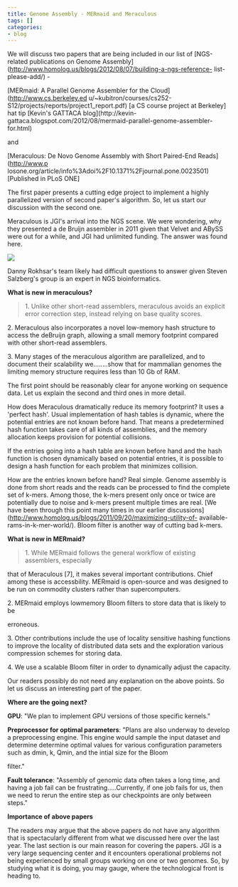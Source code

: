 ```yaml
---
title: Genome Assembly - MERmaid and Meraculous
tags: []
categories:
- blog
---
```

We will discuss two papers that are being included in our list of [NGS-related
publications on Genome
Assembly](http://www.homolog.us/blogs/2012/08/07/building-a-ngs-reference-
list-please-add/) \-
<!--more-->

[MERmaid: A Parallel Genome Assembler for the Cloud](http://www.cs.berkeley.ed
u/~kubitron/courses/cs252-S12/projects/reports/project1_report.pdf) [a CS
course project at Berkeley] hat tip [Kevin's GATTACA blog](http://kevin-
gattaca.blogspot.com/2012/08/mermaid-parallel-genome-assembler-for.html)

and

[Meraculous: De Novo Genome Assembly with Short Paired-End Reads](http://www.p
losone.org/article/info%3Adoi%2F10.1371%2Fjournal.pone.0023501) [Published in
PLoS ONE]

The first paper presents a cutting edge project to implement a highly
parallelized version of second paper's algorithm. So, let us start our
discussion with the second one.

Meraculous is JGI's arrival into the NGS scene. We were wondering, why they
presented a de Bruijn assembler in 2011 given that Velvet and ABySS were out
for a while, and JGI had unlimited funding. The answer was found here.

![](http://www.homolog.us/blogs/wp-content/uploads/2012/08/JGI-300x39.png)

Danny Rokhsar's team likely had difficult questions to answer given Steven
Salzberg's group is an expert in NGS bioinformatics.

**What is new in meraculous?**

> 1\. Unlike other short-read assemblers, meraculous avoids an explicit error
correction step, instead relying on base quality scores.

2\. Meraculous also incorporates a novel low-memory hash structure to access
the deBruijn graph, allowing a small memory footprint compared with other
short-read assemblers.

3\. Many stages of the meraculous algorithm are parallelized, and to document
their scalability we........show that for mammalian genomes the limiting
memory structure requires less than 10 Gb of RAM.

The first point should be reasonably clear for anyone working on sequence
data. Let us explain the second and third ones in more detail.

How does Meraculous dramatically reduce its memory footprint? It uses a
'perfect hash'. Usual implementation of hash tables is dynamic, where the
potential entries are not known before hand. That means a predetermined hash
function takes care of all kinds of assemblies, and the memory allocation
keeps provision for potential collisions.

If the entries going into a hash table are known before hand and the hash
function is chosen dynamically based on potential entries, it is possible to
design a hash function for each problem that minimizes collision.

How are the entries known before hand? Real simple. Genome assembly is done
from short reads and the reads can be processed to find the complete set of
k-mers. Among those, the k-mers present only once or twice are potentially due
to noise and k-mers present multiple times are real. [We have been through
this point many times in our earlier
discussions](http://www.homolog.us/blogs/2011/09/20/maximizing-utility-of-
available-rams-in-k-mer-world/). Bloom filter is another way of cutting bad
k-mers.

**What is new in MERmaid?**

> 1\. While MERmaid follows the general workflow of existing assemblers,
especially

that of Meraculous [7], it makes several important contributions. Chief among
these is accessbility. MERmaid is open-source and was designed to be run on
commodity clusters rather than supercomputers.

2\. MERmaid employs lowmemory Bloom filters to store data that is likely to be

erroneous.

3\. Other contributions include the use of locality sensitive hashing
functions to improve the locality of distributed data sets and the exploration
various compression schemes for storing data.

4\. We use a scalable Bloom filter in order to dynamically adjust the
capacity.

Our readers possibly do not need any explanation on the above points. So let
us discuss an interesting part of the paper.

**Where are the going next?**

**GPU**: "We plan to implement GPU versions of those specific kernels." 

**Preprocessor for optimal parameters**: "Plans are also underway to develop a preprocessing engine. This engine would sample the input dataset and determine determine optimal values for various configuration parameters such as dmin, k, Qmin, and the intial size for the Bloom 

filter."

**Fault tolerance**: "Assembly of genomic data often takes a long time, and having a job fail can be frustrating.....Currently, if one job fails for us, then we need to rerun the entire step as our checkpoints are only between steps." 

**Importance of above papers**

The readers may argue that the above papers do not have any algorithm that is
spectacularly different from what we discussed here over the last year. The
last section is our main reason for covering the papers. JGI is a very large
sequencing center and it encounters operational problems not being experienced
by small groups working on one or two genomes. So, by studying what it is
doing, you may gauge, where the technological front is heading to.


